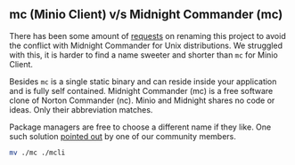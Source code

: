 ## mc (Minio Client) v/s Midnight Commander (mc)

There has been some amount of [requests](https://github.com/piensa/hil/issues?q=is%3Aissue+midnight+commander+is%3Aclosed) on renaming this project to avoid the conflict with Midnight Commander for Unix distributions. We struggled with this, it is harder to find a name sweeter and shorter than `mc` for Minio Client.

Besides `mc` is a single static binary and can reside inside your application and is fully self contained. Midnight Commander (mc) is a free software clone of Norton Commander (nc). Minio and Midnight shares no code or ideas. Only their abbreviation matches.

Package managers are free to choose a different name if they like. One such solution [pointed out](https://github.com/piensa/hil/issues/873#issuecomment-267583013) by one of our community members.

```sh
mv ./mc ./mcli
```
